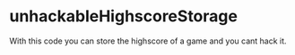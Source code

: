 unhackableHighscoreStorage
==========================

With this code you can store the highscore of a game and you cant hack it.

